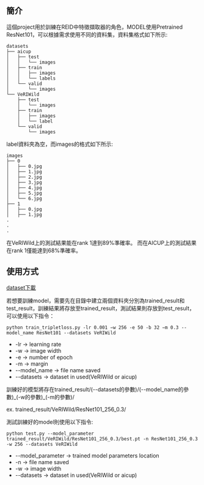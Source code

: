 ## 簡介
這個project用於訓練在REID中特徵擷取器的角色，MODEL使用Pretrained ResNet101，可以根據需求使用不同的資料集，資料集格式如下所示:
```
datasets
├── aicup
│   ├── test
│   │   └── images
│   ├── train
│   │   ├── images
│   │   └── labels
│   └── valid
│       └── images
└── VeRIWild
    ├── test
    │   └── images
    ├── train
    │   ├── images
    │   └── label
    └── valid
        └── images
```
label資料夾為空，而images的格式如下所示:
```
images
├── 0
│   ├── 0.jpg
│   ├── 1.jpg
│   ├── 2.jpg
│   ├── 3.jpg
│   ├── 4.jpg
│   ├── 5.jpg
│   └── 6.jpg
├── 1
│   ├── 0.jpg
│   ├── 1.jpg
.
.
.
```
在VeRIWild上的測試結果能在rank 1達到89%準確率。
而在AICUP上的測試結果在rank 1僅能達到68%準確率。
## 使用方式
[dataset下載](https://drive.google.com/drive/folders/1MhmSHuEQSpRSL2NUNwYp7YwtVBDA2xSo?usp=sharing)

若想要訓練model，需要先在目錄中建立兩個資料夾分別為trained_result和test_result，訓練結果將存放至trained_result，測試結果則存放到test_result，可以使用以下指令：
```
python train_tripletloss.py -lr 0.001 −w 256 -e 50 -b 32 −m 0.3 --model_name ResNet101 --datasets VeRIWild
```
- -lr -> learning rate
- -w -> image width
- -e -> number of epoch
- -m -> margin
- --model_name -> file name saved
- --datasets -> dataset in used(VeRIWild or aicup)

訓練好的模型將存在trained_result/(--datasets的參數)/(--model_name的參數)\_(-w的參數)\_(-m的參數)/

ex. trained_result/VeRIWild/ResNet101_256_0.3/

測試訓練好的model則使用以下指令:
```
python test.py --model_parameter trained_result/VeRIWild/ResNet101_256_0.3/best.pt -n ResNet101_256_0.3 -w 256 --datasets VeRIWild
```
- --model_parameter -> trained model parameters location
- -n -> file name saved
- -w -> image width
- --datasets -> dataset in used(VeRIWild or aicup)
